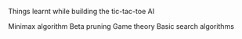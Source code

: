 Things learnt while building the tic-tac-toe AI 

Minimax algorithm 
Beta pruning 
Game theory 
Basic search algorithms 
